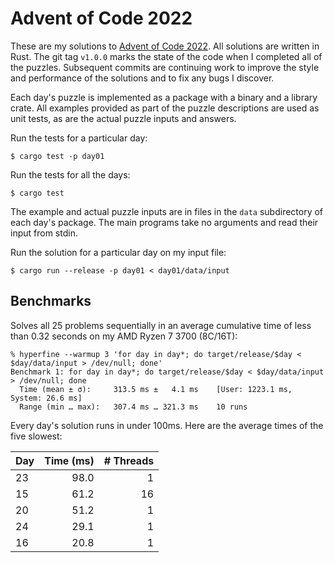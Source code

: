 Advent of Code 2022
===================

These are my solutions to [Advent of Code 2022](https://adventofcode.com/2022).
All solutions are written in Rust.  The git tag `v1.0.0` marks the state of the
code when I completed all of the puzzles.  Subsequent commits are continuing
work to improve the style and performance of the solutions and to fix any bugs
I discover.

Each day's puzzle is implemented as a package with a binary and a library
crate.  All examples provided as part of the puzzle descriptions are used as
unit tests, as are the actual puzzle inputs and answers.

Run the tests for a particular day:

```
$ cargo test -p day01
```

Run the tests for all the days:

```
$ cargo test
```

The example and actual puzzle inputs are in files in the `data` subdirectory of
each day's package.  The main programs take no arguments and read their input
from stdin.

Run the solution for a particular day on my input file:

```
$ cargo run --release -p day01 < day01/data/input
```

## Benchmarks

Solves all 25 problems sequentially in an average cumulative time of less than
0.32 seconds on my AMD Ryzen 7 3700 (8C/16T):

```
% hyperfine --warmup 3 'for day in day*; do target/release/$day < $day/data/input > /dev/null; done'
Benchmark 1: for day in day*; do target/release/$day < $day/data/input > /dev/null; done
  Time (mean ± σ):     313.5 ms ±   4.1 ms    [User: 1223.1 ms, System: 26.6 ms]
  Range (min … max):   307.4 ms … 321.3 ms    10 runs
```

Every day's solution runs in under 100ms.  Here are the average times of the
five slowest:

| Day | Time (ms)   | # Threads |
| --- | ----------: | --------: |
| 23  | 98.0 |  1 |
| 15  | 61.2 | 16 |
| 20  | 51.2 |  1 |
| 24  | 29.1 |  1 |
| 16  | 20.8 |  1 |
